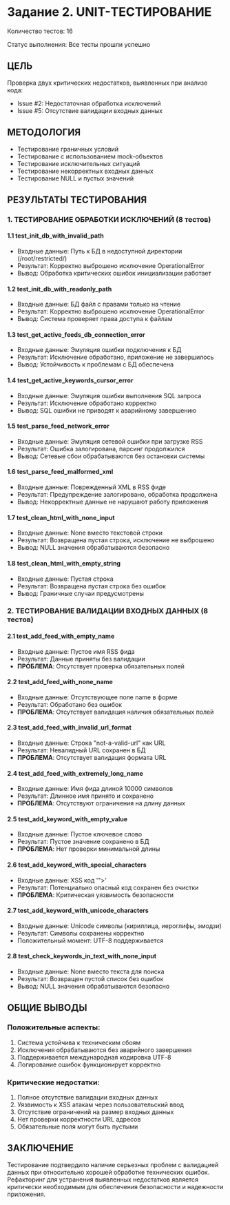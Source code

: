# Задание 2. UNIT-ТЕСТИРОВАНИЕ

Количество тестов: 16

Статус выполнения: Все тесты прошли успешно

## ЦЕЛЬ
Проверка двух критических недостатков, выявленных при анализе кода:
- Issue #2: Недостаточная обработка исключений
- Issue #5: Отсутствие валидации входных данных

## МЕТОДОЛОГИЯ
- Тестирование граничных условий
- Тестирование с использованием mock-объектов
- Тестирование исключительных ситуаций
- Тестирование некорректных входных данных
- Тестирование NULL и пустых значений

## РЕЗУЛЬТАТЫ ТЕСТИРОВАНИЯ

### 1. ТЕСТИРОВАНИЕ ОБРАБОТКИ ИСКЛЮЧЕНИЙ (8 тестов)

#### 1.1 test_init_db_with_invalid_path
- Входные данные: Путь к БД в недоступной директории (/root/restricted/)
- Результат: Корректно выброшено исключение OperationalError
- Вывод: Обработка критических ошибок инициализации работает

#### 1.2 test_init_db_with_readonly_path
- Входные данные: БД файл с правами только на чтение
- Результат: Корректно выброшено исключение OperationalError
- Вывод: Система проверяет права доступа к файлам

#### 1.3 test_get_active_feeds_db_connection_error
- Входные данные: Эмуляция ошибки подключения к БД
- Результат: Исключение обработано, приложение не завершилось
- Вывод: Устойчивость к проблемам с БД обеспечена

#### 1.4 test_get_active_keywords_cursor_error
- Входные данные: Эмуляция ошибки выполнения SQL запроса
- Результат: Исключение обработано корректно
- Вывод: SQL ошибки не приводят к аварийному завершению

#### 1.5 test_parse_feed_network_error
- Входные данные: Эмуляция сетевой ошибки при загрузке RSS
- Результат: Ошибка залогирована, парсинг продолжился
- Вывод: Сетевые сбои обрабатываются без остановки системы

#### 1.6 test_parse_feed_malformed_xml
- Входные данные: Поврежденный XML в RSS фиде
- Результат: Предупреждение залогировано, обработка продолжена
- Вывод: Некорректные данные не нарушают работу приложения

#### 1.7 test_clean_html_with_none_input
- Входные данные: None вместо текстовой строки
- Результат: Возвращена пустая строка, исключение не выброшено
- Вывод: NULL значения обрабатываются безопасно

#### 1.8 test_clean_html_with_empty_string
- Входные данные: Пустая строка
- Результат: Возвращена пустая строка без ошибок
- Вывод: Граничные случаи предусмотрены

### 2. ТЕСТИРОВАНИЕ ВАЛИДАЦИИ ВХОДНЫХ ДАННЫХ (8 тестов)

#### 2.1 test_add_feed_with_empty_name
- Входные данные: Пустое имя RSS фида
- Результат: Данные приняты без валидации
- **ПРОБЛЕМА**: Отсутствует проверка обязательных полей

#### 2.2 test_add_feed_with_none_name
- Входные данные: Отсутствующее поле name в форме
- Результат: Обработано без ошибок
- **ПРОБЛЕМА**: Отсутствует валидация наличия обязательных полей

#### 2.3 test_add_feed_with_invalid_url_format
- Входные данные: Строка "not-a-valid-url" как URL
- Результат: Невалидный URL сохранен в БД
- **ПРОБЛЕМА**: Отсутствует валидация формата URL

#### 2.4 test_add_feed_with_extremely_long_name
- Входные данные: Имя фида длиной 10000 символов
- Результат: Длинное имя принято и сохранено
- **ПРОБЛЕМА**: Отсутствуют ограничения на длину данных

#### 2.5 test_add_keyword_with_empty_value
- Входные данные: Пустое ключевое слово
- Результат: Пустое значение сохранено в БД
- **ПРОБЛЕМА**: Нет проверки минимальной длины

#### 2.6 test_add_keyword_with_special_characters
- Входные данные: XSS код '"><script>alert("xss")</script>'
- Результат: Потенциально опасный код сохранен без очистки
- **ПРОБЛЕМА**: Критическая уязвимость безопасности

#### 2.7 test_add_keyword_with_unicode_characters
- Входные данные: Unicode символы (кириллица, иероглифы, эмодзи)
- Результат: Символы сохранены корректно
- Положительный момент: UTF-8 поддерживается

#### 2.8 test_check_keywords_in_text_with_none_input
- Входные данные: None вместо текста для поиска
- Результат: Возвращен пустой список без ошибок
- Вывод: NULL значения обрабатываются безопасно

## ОБЩИЕ ВЫВОДЫ

### Положительные аспекты:
1. Система устойчива к техническим сбоям
2. Исключения обрабатываются без аварийного завершения
3. Поддерживается международная кодировка UTF-8
4. Логирование ошибок функционирует корректно

### Критические недостатки:
1. Полное отсутствие валидации входных данных
2. Уязвимость к XSS атакам через пользовательский ввод
3. Отсутствие ограничений на размер входных данных
4. Нет проверки корректности URL адресов
5. Обязательные поля могут быть пустыми

## ЗАКЛЮЧЕНИЕ
Тестирование подтвердило наличие серьезных проблем с валидацией данных при относительно хорошей обработке технических ошибок. Рефакторинг для устранения выявленных недостатков является критически необходимым для обеспечения безопасности и надежности приложения.